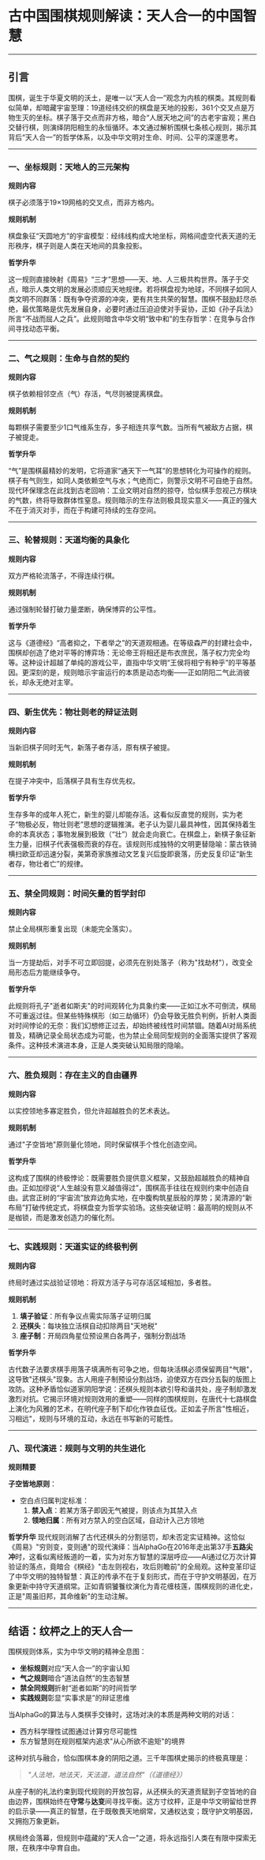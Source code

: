 # 古中国围棋规则解读：天人合一的中国智慧

---

## 引言
围棋，诞生于华夏文明的沃土，是唯一以“天人合一”观念为内核的棋类。其规则看似简单，却暗藏宇宙至理：19道经纬交织的棋盘是天地的投影，361个交叉点是万物生灭的坐标。棋子落于交点而非方格，暗合“人居天地之间”的古老宇宙观；黑白交替行棋，则演绎阴阳相生的永恒循环。本文通过解析围棋七条核心规则，揭示其背后“天人合一”的哲学体系，以及中华文明对生命、时间、公平的深邃思考。

---

### 一、坐标规则：天地人的三元架构
**规则内容**

棋子必须落于19×19网格的交叉点，而非方格内。

**规则机制**

棋盘象征“天圆地方”的宇宙模型：经纬线构成大地坐标，网格间虚空代表天道的无形秩序，棋子则是人类在天地间的具象投影。

**哲学升华**

这一规则直接映射《周易》“三才”思想——天、地、人三极共构世界。落子于交点，暗示人类文明的发展必须顺应天地规律。若将棋盘视为地球，不同棋子如同人类文明不同群落：既有争夺资源的冲突，更有共生共荣的智慧。围棋不鼓励赶尽杀绝，最优策略是优先发展自身，必要时通过压迫迫使对手妥协，正如《孙子兵法》所言“不战而屈人之兵”。此规则暗含中华文明“致中和”的生存哲学：在竞争与合作间寻找动态平衡。

---

### 二、气之规则：生命与自然的契约
**规则内容**

棋子依赖相邻空点（气）存活，气尽则被提离棋盘。

**规则机制**

每颗棋子需要至少1口气维系生存，多子相连共享气数。当所有气被敌方占据，棋子被提走。

**哲学升华**

“气”是围棋最精妙的发明，它将道家“通天下一气耳”的思想转化为可操作的规则。棋子有气则生，如同人类依赖空气与水；气绝而亡，则警示文明不可自绝于自然。现代环保理念在此找到古老回响：工业文明对自然的掠夺，恰似棋手忽视己方棋块的气数，终将导致群体性窒息。规则暗示的生存法则极具现实意义——真正的强大不在于消灭对手，而在于构建可持续的生存空间。

---

### 三、轮替规则：天道均衡的具象化
**规则内容**

双方严格轮流落子，不得连续行棋。

**规则机制**

通过强制轮替打破力量垄断，确保博弈的公平性。

**哲学升华**

这与《道德经》“高者抑之，下者举之”的天道观相通。在等级森严的封建社会中，围棋却创造了绝对平等的博弈场：无论帝王将相还是布衣庶民，落子权力完全均等。这种设计超越了单纯的游戏公平，直指中华文明“王侯将相宁有种乎”的平等基因。更深刻的是，规则暗示宇宙运行的本质是动态均衡——正如阴阳二气此消彼长，却永无绝对主宰。

---

### 四、新生优先：物壮则老的辩证法则
**规则内容**

当新旧棋子同时无气，新落子者存活，原有棋子被提。

**规则机制**

在提子冲突中，后落棋子具有生存优先权。

**哲学升华**

生存多年的成年人死亡，新生的婴儿却能存活。这看似反直觉的规则，实为老子“物极必反，物壮则老”思想的逻辑推演。老子认为婴儿最具神性，因其保持着生命的本真状态；事物发展到极致（“壮”）就会走向衰亡。在棋盘上，新棋子象征新生力量，旧棋子代表强极而衰的存在。该规则形成独特的文明更替隐喻：蒙古铁骑横扫欧亚却迅速分裂，美第奇家族推动文艺复兴后旋即衰落，历史反复印证“新生者存，物壮者亡”的规律。

---

### 五、禁全同规则：时间矢量的哲学封印
**规则内容**

禁止全局棋形重复出现（未能完全落实）。

**规则机制**

当一方提劫后，对手不可立即回提，必须先在别处落子（称为"找劫材"），改变全局形态后方能继续争夺。

**哲学升华**

此规则将孔子"逝者如斯夫"的时间观转化为具象约束——正如江水不可倒流，棋局不可重返过往。但某些特殊棋形（如三劫循环）仍会导致无胜负判例，折射人类面对时间悖论的无奈：我们幻想修正过去，却始终被线性时间禁锢。随着AI对局系统普及，精确记录全局状态成为可能，也为禁止全局同型规则的全面落实提供了客观条件。这种技术演进本身，正是人类突破认知局限的隐喻。

---

### 六、胜负规则：存在主义的自由疆界
**规则内容**

以实控领地多寡定胜负，但允许超越胜负的艺术表达。

**规则机制**

通过"子空皆地"原则量化领地，同时保留棋手个性化创造空间。

**哲学升华**

这构成了围棋的终极悖论：既需要胜负提供意义框架，又鼓励超越胜负的精神自由。正如加缪说“人生越没有意义越值得过”，围棋高手往往在规则约束中创造自由。武宫正树的“宇宙流”放弃边角实地，在中腹构筑星辰般的厚势；吴清源的“新布局”打破传统定式，将棋盘变为哲学实验场。这些突破证明：最高明的规则从不是枷锁，而是激发创造力的催化剂。

---

### 七、实践规则：天道实证的终极判例
**规则内容**

终局时通过实战验证领地：将双方活子与可存活区域相加，多者胜。

**规则机制**

1. **填子验证**：所有争议点需实际落子证明归属
2. **还棋头**：每块独立活棋自动扣除两目"天地税"
3. **座子制**：开局四角星位预设黑白各两子，强制分割战场

**哲学升华**

古代数子法要求棋手用落子填满所有可争之地，但每块活棋必须保留两目"气眼"，这导致"还棋头"现象。古人用座子制预设分割战场，迫使双方在四分五裂的版图上攻防。这种矛盾恰似道家阴阳学说：还棋头规则本欲引导和谐共处，座子制却激发激烈对抗。它揭示环境对规则效用的重塑——同样的围棋规则，在唐代十七路棋盘上演化为风雅的艺术，在明代座子制下却化作铁血征伐。正如孟子所言"性相近，习相远"，规则与环境的互动，永远在书写新的可能性。

---

### 八、现代演进：规则与文明的共生进化
**规则精要**

**子空皆地原则**：
   - 空白点归属判定标准：
     1. **禁入点**：若某方落子即因无气被提，则该点为其禁入点
     2. **领地归属**：所有对方禁入的空白区域，自动计入己方领地

**哲学升华**
现代规则消解了古代还棋头的分割惩罚，却未否定实证精神。这恰似《周易》"穷则变，变则通"的现代演绎：当AlphaGo在2016年走出第37手**五路尖冲**时，这看似离经叛道的一着，实为对东方智慧的深层呼应——AI通过亿万次计算验证的落点，竟暗合《棋经》"击左则视右，攻后则瞻前"的全局观。这种变革印证了中华文明的独特智慧：真正的传承不在于复刻形式，而在于守护文明基因，在万象更新中持守天道纲常。正如青铜饕餮纹演化为青花缠枝莲，围棋规则的进化史，正是"周虽旧邦，其命维新"的生动注解。

---

## 结语：纹枰之上的天人合一
围棋规则体系，实为中华文明的精神全息图：

- **坐标规则**对应“天人合一”的宇宙认知
- **气之规则**暗合“道法自然”的生态智慧
- **禁全同规则**折射“逝者如斯”的时间哲学
- **实践规则**彰显“实事求是”的辩证思维

当AlphaGo的算法与人类棋手交锋时，这场对决的本质是两种文明的对话：
- 西方科学理性试图通过计算穷尽可能性
- 东方智慧则在规则框架内追求"从心所欲不逾矩"的境界

这种对抗与融合，恰似围棋本身的阴阳之道。三千年围棋史揭示的终极真理是：
> _"人法地，地法天，天法道，道法自然"（《道德经》）_

从座子制的礼法约束到现代规则的开放包容，从还棋头的天道贡赋到子空皆地的自由边界，围棋始终在**守常**与**达变**间寻找平衡。这方寸纹枰，正是中华文明留给世界的启示录——真正的智慧，在于既敬畏天地纲常，又通权达变；既守护文明基因，又拥抱万象更新。

棋局终会落幕，但规则中蕴藏的"天人合一"之道，将永远指引人类在有限中探索无限，在秩序中孕育自由。